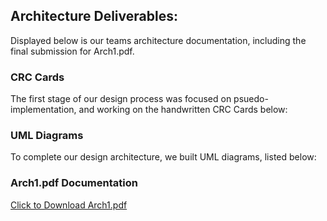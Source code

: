 <h2> Architecture Deliverables:</h2>
<p> Displayed below is our teams architecture documentation, including the final submission for Arch1.pdf.</p>

<h3>CRC Cards</h3>
<p>The first stage of our design process was focused on psuedo-implementation, and working on the handwritten CRC Cards below:</p>

<h3>UML Diagrams</h3>
<p> To complete our design architecture, we built UML diagrams, listed below:</p>

<h3>Arch1.pdf Documentation</h3>
<a href="Arch1.pdf" download>Click to Download Arch1.pdf</a>

